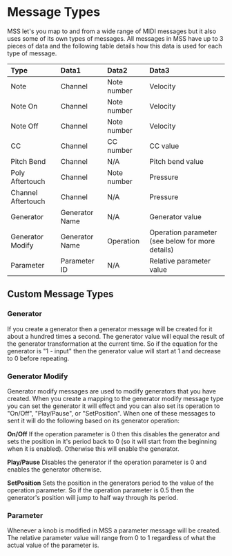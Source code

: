 # Message Types #
MSS let's you map to and from a wide range of MIDI messages but it also uses some of its own types of messages. All messages in MSS have up to 3 pieces of data and the following table details how this data is used for each type of message.

| **Type** | **Data1** | **Data2** | **Data3** |
|:---------|:----------|:----------|:----------|
| Note     | Channel   | Note number | Velocity  |
| Note On  | Channel   | Note number | Velocity  |
| Note Off | Channel   | Note number | Velocity  |
| CC       | Channel   | CC number | CC value  |
| Pitch Bend | Channel   | N/A       | Pitch bend value |
| Poly Aftertouch | Channel   | Note number | Pressure  |
| Channel Aftertouch | Channel   | N/A       | Pressure  |
| Generator | Generator Name | N/A       | Generator value |
| Generator Modify | Generator Name | Operation | Operation parameter (see below for more details) |
| Parameter | Parameter ID | N/A       | Relative parameter value |

## Custom Message Types ##

### Generator ###
If you create a generator then a generator message will be created for it about a hundred times a second. The generator value will equal the result of the generator transformation at the current time. So if the equation for the generator is "1 - input" then the generator value will start at 1 and decrease to 0 before repeating.

### Generator Modify ###
Generator modify messages are used to modify generators that you have created. When you create a mapping to the generator modify message type you can set the generator it will effect and you can also set its operation to "On/Off", "Play/Pause", or "SetPosition". When one of these messages to sent it will do the following based on its generator operation:

**On/Off**
If the operation parameter is 0 then this disables the generator and sets the position in it's period back to 0 (so it will start from the beginning when it is enabled). Otherwise this will enable the generator.

**Play/Pause**
Disables the generator if the operation parameter is 0 and enables the generator otherwise.

**SetPosition**
Sets the position in the generators period to the value of the operation parameter. So if the operation parameter is 0.5 then the generator's position will jump to half way through its period.

### Parameter ###
Whenever a knob is modified in MSS a parameter message will be created. The relative parameter value will range from 0 to 1 regardless of what the actual value of the parameter is.